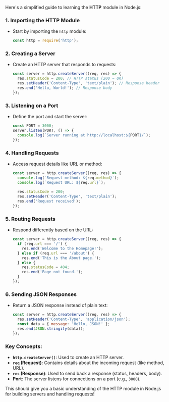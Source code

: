 Here's a simplified guide to learning the **HTTP** module in Node.js:

### 1. **Importing the HTTP Module**
- Start by importing the `http` module:
  ```js
  const http = require('http');
  ```

### 2. **Creating a Server**
- Create an HTTP server that responds to requests:
  ```js
  const server = http.createServer((req, res) => {
    res.statusCode = 200; // HTTP status (200 = OK)
    res.setHeader('Content-Type', 'text/plain'); // Response header
    res.end('Hello, World!'); // Response body
  });
  ```

### 3. **Listening on a Port**
- Define the port and start the server:
  ```js
  const PORT = 3000;
  server.listen(PORT, () => {
    console.log(`Server running at http://localhost:${PORT}/`);
  });
  ```

### 4. **Handling Requests**
- Access request details like URL or method:
  ```js
  const server = http.createServer((req, res) => {
    console.log(`Request method: ${req.method}`);
    console.log(`Request URL: ${req.url}`);
    
    res.statusCode = 200;
    res.setHeader('Content-Type', 'text/plain');
    res.end('Request received');
  });
  ```

### 5. **Routing Requests**
- Respond differently based on the URL:
  ```js
  const server = http.createServer((req, res) => {
    if (req.url === '/') {
      res.end('Welcome to the Homepage!');
    } else if (req.url === '/about') {
      res.end('This is the About page.');
    } else {
      res.statusCode = 404;
      res.end('Page not found.');
    }
  });
  ```

### 6. **Sending JSON Responses**
- Return a JSON response instead of plain text:
  ```js
  const server = http.createServer((req, res) => {
    res.setHeader('Content-Type', 'application/json');
    const data = { message: 'Hello, JSON!' };
    res.end(JSON.stringify(data));
  });
  ```

### Key Concepts:
- **`http.createServer()`**: Used to create an HTTP server.
- **`req` (Request)**: Contains details about the incoming request (like method, URL).
- **`res` (Response)**: Used to send back a response (status, headers, body).
- **Port**: The server listens for connections on a port (e.g., `3000`).

This should give you a basic understanding of the HTTP module in Node.js for building servers and handling requests!